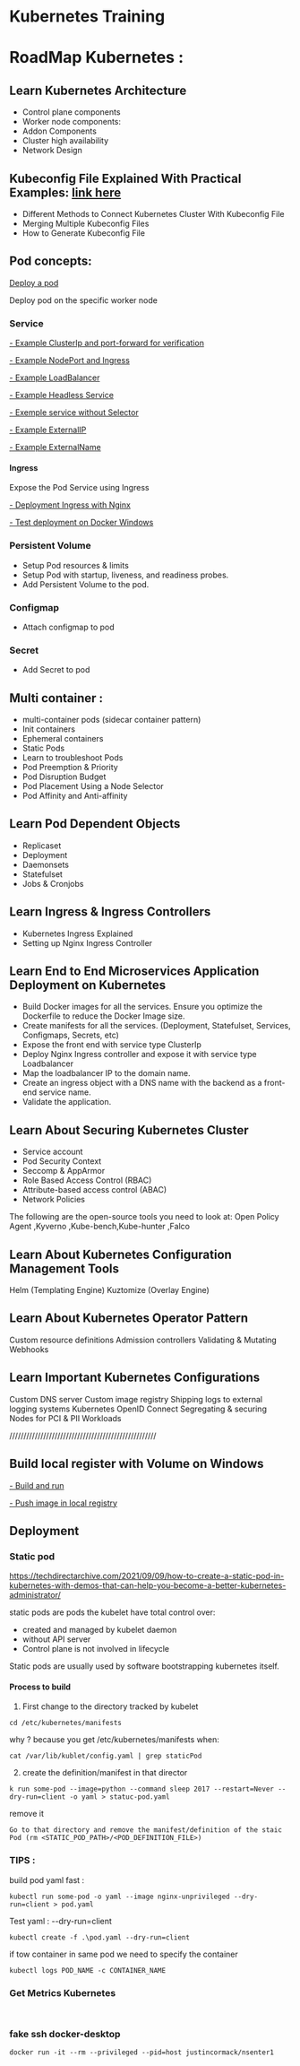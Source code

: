 # Kubernetes Training

 # RoadMap Kubernetes :
 ## Learn Kubernetes Architecture
- Control plane components
- Worker node components:
- Addon Components
- Cluster high availability
- Network Design

 ## Kubeconfig File Explained With Practical Examples: [link here](./kubeconfig.md) 
- Different Methods to Connect Kubernetes Cluster With Kubeconfig File
- Merging Multiple Kubeconfig Files
- How to Generate Kubeconfig File


## Pod concepts:
  [Deploy a pod](./pod-concepts/README.md)
  
  Deploy pod on the specific worker node

### Service

[- Example ClusterIp and port-forward for verification](./pod-concepts/2-examples-services#1-example-useing-clusterip-and-port-forward-for-verification)

[- Example NodePort and Ingress](./pod-concepts/2-examples-services)

[- Example LoadBalancer](./pod-concepts/2-examples-services)

[- Example Headless Service](./pod-concepts/2-examples-services)

[- Exemple service without Selector](./pod-concepts/2-examples-services)

[- Example ExternalIP](./pod-concepts/2-examples-services)

[- Example ExternalName](./pod-concepts/2-examples-services)

#### Ingress
Expose the Pod Service using Ingress

[- Deployment Ingress with Nginx](./pod-concepts/1-example-nginx-ingress/README.md)

[- Test deployment on Docker Windows](./pod-concepts/1-example-nginx-ingress/README.md)

### Persistent Volume
- Setup Pod resources & limits
- Setup Pod with startup, liveness, and readiness probes.
- Add Persistent Volume to the pod.

### Configmap
- Attach configmap to pod

### Secret
- Add Secret to pod

## Multi container :
- multi-container pods (sidecar container pattern)
- Init containers
- Ephemeral containers
- Static Pods
- Learn to troubleshoot Pods
- Pod Preemption & Priority
- Pod Disruption Budget
- Pod Placement Using a Node Selector
- Pod Affinity and Anti-affinity

## Learn Pod Dependent Objects
- Replicaset
- Deployment
- Daemonsets
- Statefulset
- Jobs & Cronjobs

## Learn Ingress & Ingress Controllers
- Kubernetes Ingress Explained
- Setting up Nginx Ingress Controller

## Learn End to End Microservices Application Deployment on Kubernetes
- Build Docker images for all the services. Ensure you optimize the Dockerfile to reduce the Docker Image size.
- Create manifests for all the services. (Deployment, Statefulset, Services, Configmaps, Secrets, etc)
- Expose the front end with service type ClusterIp
- Deploy Nginx Ingress controller and expose it with service type Loadbalancer
- Map the loadbalancer IP to the domain name.
- Create an ingress object with a DNS name with the backend as a front-end service name.
- Validate the application.

## Learn About Securing Kubernetes Cluster
- Service account
- Pod Security Context
- Seccomp & AppArmor
- Role Based Access Control (RBAC)
- Attribute-based access control (ABAC) 
- Network Policies

The following are the open-source tools you need to look at: Open Policy Agent ,Kyverno ,Kube-bench,Kube-hunter ,Falco

## Learn About Kubernetes Configuration Management Tools
Helm (Templating Engine)
Kuztomize (Overlay Engine)

## Learn About Kubernetes Operator Pattern
Custom resource definitions
Admission controllers
Validating & Mutating Webhooks

## Learn Important Kubernetes Configurations
Custom DNS server
Custom image registry
Shipping logs to external logging systems
Kubernetes OpenID Connect
Segregating & securing Nodes for PCI & PII Workloads


////////////////////////////////////////////////////
## Build local register with Volume on Windows
[- Build and run](./local-register-windows)

[- Push image in local registry](./local-register-windows)

## Deployment

### Static pod 

https://techdirectarchive.com/2021/09/09/how-to-create-a-static-pod-in-kubernetes-with-demos-that-can-help-you-become-a-better-kubernetes-administrator/

static pods are pods the kubelet have total control over:
- created and managed by kubelet daemon 
- without API server
- Control plane is not involved in lifecycle 

Static pods are usually used by software bootstrapping kubernetes itself.

#### Process to build 

1) First change to the directory tracked by kubelet
```
cd /etc/kubernetes/manifests
```
why ? because you get /etc/kubernetes/manifests when: 
```
cat /var/lib/kublet/config.yaml | grep staticPod
```

2) create the definition/manifest in that director
```
k run some-pod --image=python --command sleep 2017 --restart=Never --dry-run=client -o yaml > statuc-pod.yaml
```
remove it 
```
Go to that directory and remove the manifest/definition of the staic Pod (rm <STATIC_POD_PATH>/<POD_DEFINITION_FILE>)
```

### TIPS :

build pod yaml fast :
```
kubectl run some-pod -o yaml --image nginx-unprivileged --dry-run=client > pod.yaml
```

Test yaml : --dry-run=client
```
kubectl create -f .\pod.yaml --dry-run=client
```

if tow container in same pod we need to specify the container 
```
kubectl logs POD_NAME -c CONTAINER_NAME
```
 ### Get Metrics Kubernetes

 ```kubectl top node
 ```

 ```kubectl top pod -A --containers=true
 ```

 ### fake ssh docker-desktop
 ```
 docker run -it --rm --privileged --pid=host justincormack/nsenter1                                                   
 ```
